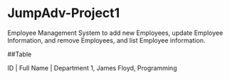# JumpAdv-Project1
 
Employee Management System to add new Employees, update Employee Information, and  remove Employees, and list Employee information.



##Table

ID | Full Name | Department
1,   James Floyd, Programming